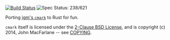 [![Build Status](https://travis-ci.org/kivikakk/comrak.svg?branch=master)](https://travis-ci.org/kivikakk/comrak)
![Spec Status: 238/621](https://img.shields.io/badge/specs-238%2F621-red.svg)

Porting [jgm's `cmark`](https://github.com/jgm/cmark) to Rust for fun.

`cmark` itself is licensed under the [2-Clause BSD License](https://opensource.org/licenses/BSD-2-Clause),
and is copyright (c) 2014, John MacFarlane -- see
[COPYING](https://github.com/jgm/cmark/blob/118ebb338840d67005ee57ec39060d2b68f4ec7c/COPYING).
